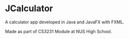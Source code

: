 # JCalculator

A calculator app developed in Java and JavaFX with FXML.

Made as part of CS3231 Module at NUS High School.
